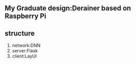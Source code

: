 ## My Graduate design:Derainer based on Raspberry Pi

## structure
1. network:DNN
2. server:Flask
3. client:LayUI